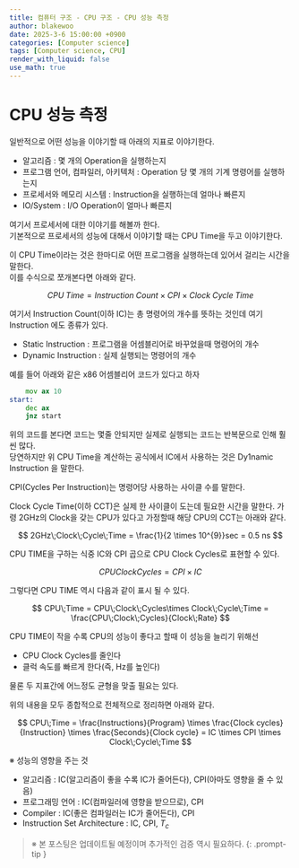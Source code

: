 ```yaml
---
title: 컴퓨터 구조 - CPU 구조 - CPU 성능 측정
author: blakewoo
date: 2025-3-6 15:00:00 +0900
categories: [Computer science]
tags: [Computer science, CPU] 
render_with_liquid: false
use_math: true
---
```


# CPU 성능 측정
일반적으로 어떤 성능을 이야기할 때 아래의 지표로 이야기한다.

- 알고리즘 : 몇 개의 Operation을 실행하는지
- 프로그램 언어, 컴파일러, 아키텍처 : Operation 당 몇 개의 기계 명령어를 실행하는지
- 프로세서와 메모리 시스템 : Instruction을 실행하는데 얼마나 빠른지
- IO/System : I/O Operation이 얼마나 빠른지

여기서 프로세서에 대한 이야기를 해볼까 한다.   
기본적으로 프로세서의 성능에 대해서 이야기할 때는 CPU Time을 두고 이야기한다.

이 CPU Time이라는 것은 한마디로 어떤 프로그램을 실행하는데 있어서 걸리는 시간을 말한다.   
이를 수식으로 쪼개본다면 아래와 같다.

$$CPU\;Time = Instruction\;Count \times CPI \times Clock\;Cycle\;Time$$

여기서 Instruction Count(이하 IC)는 총 명령어의 개수를 뜻하는 것인데 여기 Instruction 에도 종류가 있다.   
- Static Instruction : 프로그램을 어셈블리어로 바꾸었을때 명령어의 개수
- Dynamic Instruction : 실제 실행되는 명령어의 개수

예를 들어 아래와 같은 x86 어셈블리어 코드가 있다고 하자

```asm
    mov ax 10
start:
    dec ax
    jnz start
```

위의 코드를 본다면 코드는 몇줄 안되지만 실제로 실행되는 코드는 반복문으로 인해 훨씬 많다.   
당연하지만 위 CPU Time을 계산하는 공식에서 IC에서 사용하는 것은 Dy1namic Instruction 을 말한다.

CPI(Cycles Per Instruction)는 명령어당 사용하는 사이클 수를 말한다.

Clock Cycle Time(이하 CCT)은 실제 한 사이클이 도는데 필요한 시간을 말한다. 가령 2GHz의 Clock을 갖는 CPU가 있다고 가정할때
해당 CPU의 CCT는 아래와 같다.

$$ 2GHz\;Clock\;Cycle\;Time = \frac{1}{2 \times 10^{9}}sec =  0.5 ns $$

CPU TIME을 구하는 식중 IC와 CPI 곱으로 CPU Clock Cycles로 표현할 수 있다.

$$ CPU Clock Cycles = CPI \times IC $$

그렇다면 CPU TIME 역시 다음과 같이 표시 될 수 있다.

$$ CPU\;Time = CPU\;Clock\;Cycles\times Clock\;Cycle\;Time = \frac{CPU\;Clock\;Cycles}{Clock\;Rate} $$

CPU TIME이 작을 수록 CPU의 성능이 좋다고 할때 이 성능을 늘리기 위해선   
- CPU Clock Cycles를 줄인다
- 클럭 속도를 빠르게 한다(즉, Hz를 높인다)

물론 두 지표간에 어느정도 균형을 맞출 필요는 있다.

위의 내용을 모두 종합적으로 전체적으로 정리하면 아래와 같다.

$$ CPU\;Time = \frac{Instructions}{Program} \times \frac{Clock cycles}{Instruction} \times \frac{Seconds}{Clock cycle} = IC \times CPI \times Clock\;Cycle\;Time $$

※ 성능의 영향을 주는 것
- 알고리즘 : IC(알고리즘이 좋을 수록 IC가 줄어든다), CPI(아마도 영향을 줄 수 있음)
- 프로그래밍 언어 : IC(컴파일러에 영향을 받으므로), CPI
- Compiler : IC(좋은 컴파일러는 IC가 줄어든다), CPI
- Instruction Set Architecture : IC, CPI, $T_{c}$

> ※ 본 포스팅은 업데이트될 예정이며 추가적인 검증 역시 필요하다.
{: .prompt-tip }
